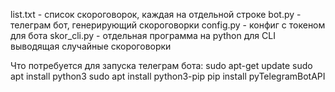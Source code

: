 list.txt - список скороговорок, каждая на отдельной строке
bot.py - телеграм бот, генерирующий скороговорки
config.py - конфиг с токеном для бота
skor_cli.py - отдельная программа на python для CLI выводящая случайные скороговорки

Что потребуется для запуска телеграм бота:
sudo apt-get update
sudo apt install python3
sudo apt install python3-pip
pip install pyTelegramBotAPI





